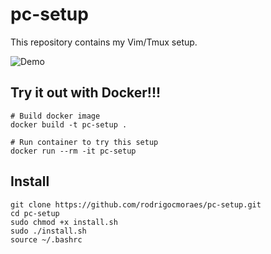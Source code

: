 # pc-setup
This repository contains my Vim/Tmux setup.

![Demo](https://github.com/RodrigoCMoraes/pc-setup/blob/master/demo.PNG)

## Try it out with Docker!!!

```
# Build docker image
docker build -t pc-setup .

# Run container to try this setup
docker run --rm -it pc-setup
```

## Install

```
git clone https://github.com/rodrigocmoraes/pc-setup.git
cd pc-setup
sudo chmod +x install.sh
sudo ./install.sh
source ~/.bashrc
```
